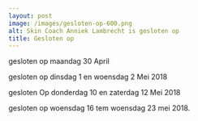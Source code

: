 ```yaml
---
layout: post
image: /images/gesloten-op-600.png
alt: Skin Coach Anniek Lambrecht is gesloten op
title: Gesloten op
---
```


gesloten op maandag 30 April

gesloten op dinsdag 1 en woensdag 2 Mei 2018

gesloten Op donderdag 10 en zaterdag 12 Mei 2018

gesloten op woensdag 16 tem woensdag 23 mei 2018.
